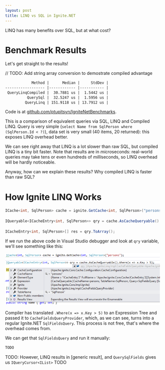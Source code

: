 ```yaml
---
layout: post
title: LINQ vs SQL in Ignite.NET
---
```


LINQ has many benefits over SQL, but at what cost?

# Benchmark Results

Let's get straight to the results!

// TODO: Add string array conversion to demostrate compiled advantage

```
            Method |      Median |     StdDev |
------------------ |------------ |----------- |
 QueryLinqCompiled |  30.7881 us |  1.5442 us |
          QuerySql |  32.5247 us |  1.5956 us |
         QueryLinq | 151.9118 us | 13.7912 us |
```

Code is at [github.com/ptupitsyn/IgniteNetBenchmarks](https://github.com/ptupitsyn/IgniteNetBenchmarks/blob/master/IgniteLinqBenchmark.cs).

This is a comparison of equivalent queries via SQL, LINQ and Compiled LINQ.
Query is very simple (`select Name from SqlPerson where (SqlPerson.Id < ?)`), data set is very small (40 items, 20 returned): this exposes LINQ overhead better.

We can see right away that LINQ is a lot slower than raw SQL, but compiled LINQ is a tiny bit faster.
Note that results are in *micro*seconds: real-world queries may take tens or even hundreds of *milli*seconds, so LINQ overhead will be hardly noticeable.

Anyway, how can we explain these results? Why compiled LINQ is faster than raw SQL?

# How Ignite LINQ Works

```cs
ICache<int, SqlPerson> cache = ignite.GetCache<int, SqlPerson>("persons");

IQueryable<ICacheEntry<int, SqlPerson>> qry = cache.AsCacheQueryable().Where(x => x.Key > 5);

ICacheEntry<int, SqlPerson>[] res = qry.ToArray();
```

If we run the above code in Visual Studio debugger and look at `qry` variable, we'll see something like this:

![ICacheQueryable Debug View](../images/Linq-vs-Sql/ICacheQueryable-debug.png)

Compiler has translated `.Where(x => x.Key > 5)` to an Expression Tree and passed it to `CacheFieldsQueryProvider`,
which, as we can see, turns into a regular Ignite.NET `SqlFieldsQuery`. This process is not free, that's where the overhead comes from.

We can get that `SqlFieldsQuery` and run it manually:

```cs
TODO
```

TODO: However, LINQ results in [generic result], and `QuerySqlFields` gives us `IQueryCursor<IList>` TODO